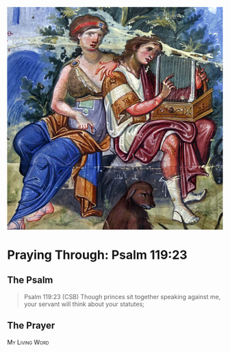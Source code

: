 <img class="intro-right" src="art-paris-psalter.jpg">

<style>
  li {list-style-type: none;}
  p + ul {
    margin-top: -18px;
}
</style>

# Praying Through: Psalm 119:23

## The Psalm

>Psalm 119:23 (CSB) Though princes sit together speaking against me, your servant will think about your statutes;

## The Prayer

<div style="font-variant: small-caps;">
My Living Word
</div>
